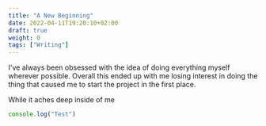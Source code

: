 ```yaml
---
title: "A New Beginning"
date: 2022-04-11T19:20:10+02:00
draft: true
weight: 0
tags: ["Writing"]
---
```


I've always been obsessed with the idea of doing everything myself wherever possible. 
Overall this ended up with me losing interest in doing the thing that caused me to start the 
project in the first place.  

  
While it aches deep inside of me 

```js
console.log("Test")
```